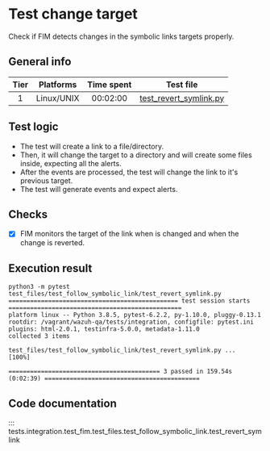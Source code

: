 # Test change target

Check if FIM detects changes in the symbolic links targets properly.

## General info

| Tier | Platforms | Time spent| Test file |
|:--:|:--:|:--:|:--:|
| 1 | Linux/UNIX | 00:02:00 | [test_revert_symlink.py](../../../../../../tests/integration/test_fim/test_files/test_follow_symbolic_link/test_revert_symlink.py)|

## Test logic

- The test will create a link to a file/directory.
- Then, it will change the target to a directory and will create some files inside, expecting all the alerts.
- After the events are processed, the test will change the link to it's previous target.
- The test will generate events and expect alerts.
## Checks

- [x] FIM monitors the target of the link when is changed and when the change is reverted.

## Execution result

```
python3 -m pytest test_files/test_follow_symbolic_link/test_revert_symlink.py
=============================================== test session starts ================================================
platform linux -- Python 3.8.5, pytest-6.2.2, py-1.10.0, pluggy-0.13.1
rootdir: /vagrant/wazuh-qa/tests/integration, configfile: pytest.ini
plugins: html-2.0.1, testinfra-5.0.0, metadata-1.11.0
collected 3 items

test_files/test_follow_symbolic_link/test_revert_symlink.py ...                                              [100%]

========================================== 3 passed in 159.54s (0:02:39) ===========================================
```

## Code documentation

::: tests.integration.test_fim.test_files.test_follow_symbolic_link.test_revert_symlink
